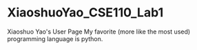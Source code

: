 # XiaoshuoYao_CSE110_Lab1
Xiaoshuo Yao's User Page
My favorite (more like the most used) programming language is python.